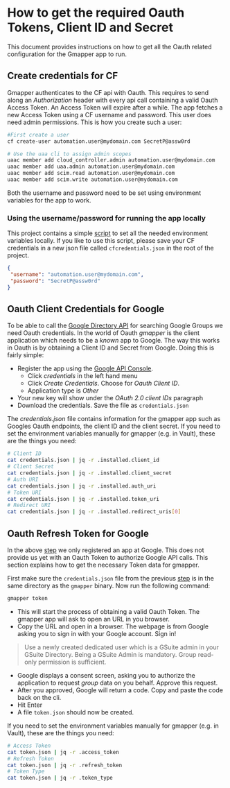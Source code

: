 # How to get the required Oauth Tokens, Client ID and Secret
This document provides instructions on how to get all the Oauth related configuration for the Gmapper app to run.

## Create credentials for CF
Gmapper authenticates to the CF api with Oauth. This requires to send along an *Authorization* header with every api call containing a valid Oauth Access Token. An Access Token will expire after a while. The app fetches a new Access Token using a CF username and password. This user does need admin permissions. This is how you create such a user:

```bash
#First create a user
cf create-user automation.user@mydomain.com SecretP@assw0rd

# Use the uaa cli to assign admin scopes
uaac member add cloud_controller.admin automation.user@mydomain.com
uaac member add uaa.admin automation.user@mydomain.com
uaac member add scim.read automation.user@mydomain.com
uaac member add scim.write automation.user@mydomain.com
```

Both the username and password need to be set using environment variables for the app to work.

### Using the username/password for running the app locally
This project contains a simple [script](README.md#how-to-run-locally) to set all the needed environment variables locally. If you like to use this script, please save your CF credentials in a new json file called `cfcredentials.json` in the root of the project.

```json
{
 "username": "automation.user@mydomain.com",
 "password": "SecretP@assw0rd"   
}
```


## Oauth Client Credentials for Google
To be able to call the [Google Directory API](https://developers.google.com/admin-sdk/directory/) for searching Google Groups we need Oauth credentials. In the world of Oauth *gmapper* is the client application which needs to be a *known* app to Google. The way this works in Oauth is by obtaining a Client ID and Secret from Google. Doing this is fairly simple:
- Register the app using the [Google API Console](https://console.developers.google.com/).
  - Click *credentials* in the left hand menu
  - Click *Create Credentials*. Choose for *Oauth Client ID*.
  - Application type is *Other*
- Your new key will show under the *OAuth 2.0 client IDs* paragraph
- Download the credentials. Save the file as `credentials.json`

The *credentials.json* file contains information for the gmapper app such as Googles Oauth endpoints, the client ID and the client secret. If you need to set the environment variables manually for gmapper (e.g. in Vault), these are the things you need:
```bash
# Client ID
cat credentials.json | jq -r .installed.client_id
# Client Secret
cat credentials.json | jq -r .installed.client_secret
# Auth URI
cat credentials.json | jq -r .installed.auth_uri
# Token URI
cat credentials.json | jq -r .installed.token_uri
# Redirect URI
cat credentials.json | jq -r .installed.redirect_uris[0]
```


## Oauth Refresh Token for Google
In the above [step](#oauth-client-credentials-for-google) we only registered an app at Google. This does not provide us yet with an Oauth Token to authorize Google API calls. This section explains how to get the necessary Token data for gmapper.

First make sure the `credentials.json` file from the previous [step](#oauth-client-credentials-for-google) is in the same directory as the `gmapper` binary. Now run the following command:
```bash
gmapper token
```
- This will start the process of obtaining a valid Oauth Token. The gmapper app will ask to open an URL in you browser.
- Copy the URL and open in a browser. The webpage is from Google asking you to sign in with your Google account. Sign in!
> Use a newly created dedicated user which is a GSuite admin in your GSuite Directory. Being a GSuite Admin is mandatory. Group read-only permission is sufficient.
- Google displays a consent screen, asking you to authorize the application to request *group* data on you behalf. Approve this request.
- After you approved, Google will return a code. Copy and paste the code back on the cli.
- Hit Enter
- A file `token.json` should now be created.

If you need to set the environment variables manually for gmapper (e.g. in Vault), these are the things you need:
```bash
# Access Token
cat token.json | jq -r .access_token
# Refresh Token
cat token.json | jq -r .refresh_token
# Token Type
cat token.json | jq -r .token_type
```
